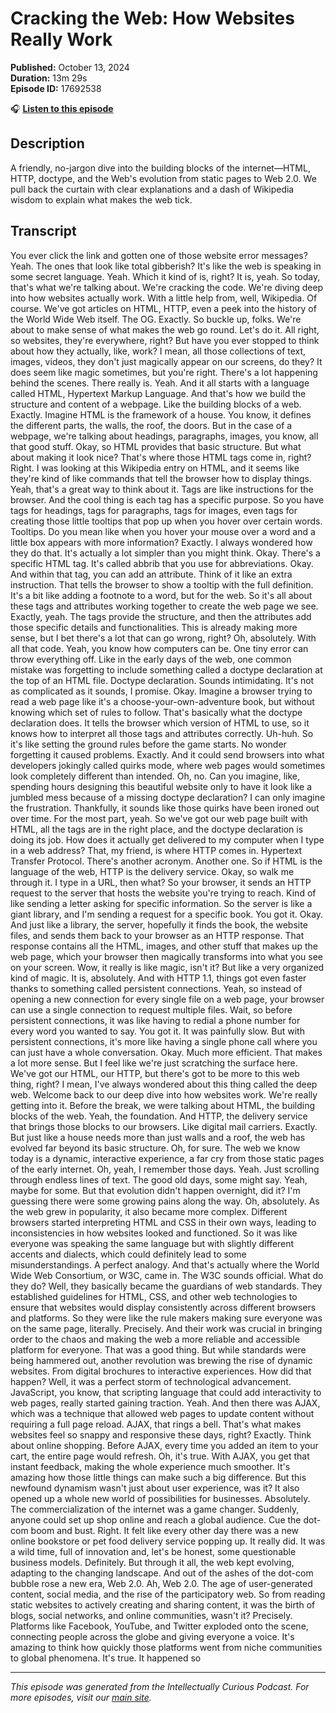 # Cracking the Web: How Websites Really Work

**Published:** October 13, 2024  
**Duration:** 13m 29s  
**Episode ID:** 17692538

🎧 **[Listen to this episode](https://intellectuallycurious.buzzsprout.com/2529712/episodes/17692538-cracking-the-web-how-websites-really-work)**

## Description

A friendly, no-jargon dive into the building blocks of the internet—HTML, HTTP, doctype, and the Web's evolution from static pages to Web 2.0. We pull back the curtain with clear explanations and a dash of Wikipedia wisdom to explain what makes the web tick.

## Transcript

You ever click the link and gotten one of those website error messages? Yeah. The ones that look like total gibberish? It's like the web is speaking in some secret language. Yeah. Which it kind of is, right? It is, yeah. So today, that's what we're talking about. We're cracking the code. We're diving deep into how websites actually work. With a little help from, well, Wikipedia. Of course. We've got articles on HTML, HTTP, even a peek into the history of the World Wide Web itself. The OG. Exactly. So buckle up, folks. We're about to make sense of what makes the web go round. Let's do it. All right, so websites, they're everywhere, right? But have you ever stopped to think about how they actually, like, work? I mean, all those collections of text, images, videos, they don't just magically appear on our screens, do they? It does seem like magic sometimes, but you're right. There's a lot happening behind the scenes. There really is. Yeah. And it all starts with a language called HTML, Hypertext Markup Language. And that's how we build the structure and content of a webpage. Like the building blocks of a web. Exactly. Imagine HTML is the framework of a house. You know, it defines the different parts, the walls, the roof, the doors. But in the case of a webpage, we're talking about headings, paragraphs, images, you know, all that good stuff. Okay, so HTML provides that basic structure. But what about making it look nice? That's where those HTML tags come in, right? Right. I was looking at this Wikipedia entry on HTML, and it seems like they're kind of like commands that tell the browser how to display things. Yeah, that's a great way to think about it. Tags are like instructions for the browser. And the cool thing is each tag has a specific purpose. So you have tags for headings, tags for paragraphs, tags for images, even tags for creating those little tooltips that pop up when you hover over certain words. Tooltips. Do you mean like when you hover your mouse over a word and a little box appears with more information? Exactly. I always wondered how they do that. It's actually a lot simpler than you might think. Okay. There's a specific HTML tag. It's called abbrib that you use for abbreviations. Okay. And within that tag, you can add an attribute. Think of it like an extra instruction. That tells the browser to show a tooltip with the full definition. It's a bit like adding a footnote to a word, but for the web. So it's all about these tags and attributes working together to create the web page we see. Exactly, yeah. The tags provide the structure, and then the attributes add those specific details and functionalities. This is already making more sense, but I bet there's a lot that can go wrong, right? Oh, absolutely. With all that code. Yeah, you know how computers can be. One tiny error can throw everything off. Like in the early days of the web, one common mistake was forgetting to include something called a doctype declaration at the top of an HTML file. Doctype declaration. Sounds intimidating. It's not as complicated as it sounds, I promise. Okay. Imagine a browser trying to read a web page like it's a choose-your-own-adventure book, but without knowing which set of rules to follow. That's basically what the doctype declaration does. It tells the browser which version of HTML to use, so it knows how to interpret all those tags and attributes correctly. Uh-huh. So it's like setting the ground rules before the game starts. No wonder forgetting it caused problems. Exactly. And it could send browsers into what developers jokingly called quirks mode, where web pages would sometimes look completely different than intended. Oh, no. Can you imagine, like, spending hours designing this beautiful website only to have it look like a jumbled mess because of a missing doctype declaration? I can only imagine the frustration. Thankfully, it sounds like those quirks have been ironed out over time. For the most part, yeah. So we've got our web page built with HTML, all the tags are in the right place, and the doctype declaration is doing its job. How does it actually get delivered to my computer when I type in a web address? That, my friend, is where HTTP comes in. Hypertext Transfer Protocol. There's another acronym. Another one. So if HTML is the language of the web, HTTP is the delivery service. Okay, so walk me through it. I type in a URL, then what? So your browser, it sends an HTTP request to the server that hosts the website you're trying to reach. Kind of like sending a letter asking for specific information. So the server is like a giant library, and I'm sending a request for a specific book. You got it. Okay. And just like a library, the server, hopefully it finds the book, the website files, and sends them back to your browser as an HTTP response. That response contains all the HTML, images, and other stuff that makes up the web page, which your browser then magically transforms into what you see on your screen. Wow, it really is like magic, isn't it? But like a very organized kind of magic. It is, absolutely. And with HTTP 1.1, things got even faster thanks to something called persistent connections. Yeah, so instead of opening a new connection for every single file on a web page, your browser can use a single connection to request multiple files. Wait, so before persistent connections, it was like having to redial a phone number for every word you wanted to say. You got it. It was painfully slow. But with persistent connections, it's more like having a single phone call where you can just have a whole conversation. Okay. Much more efficient. That makes a lot more sense. But I feel like we're just scratching the surface here. We've got our HTML, our HTTP, but there's got to be more to this web thing, right? I mean, I've always wondered about this thing called the deep web. Welcome back to our deep dive into how websites work. We're really getting into it. Before the break, we were talking about HTML, the building blocks of the web. Yeah, the foundation. And HTTP, the delivery service that brings those blocks to our browsers. Like digital mail carriers. Exactly. But just like a house needs more than just walls and a roof, the web has evolved far beyond its basic structure. Oh, for sure. The web we know today is a dynamic, interactive experience, a far cry from those static pages of the early internet. Oh, yeah, I remember those days. Yeah. Just scrolling through endless lines of text. The good old days, some might say. Yeah, maybe for some. But that evolution didn't happen overnight, did it? I'm guessing there were some growing pains along the way. Oh, absolutely. As the web grew in popularity, it also became more complex. Different browsers started interpreting HTML and CSS in their own ways, leading to inconsistencies in how websites looked and functioned. So it was like everyone was speaking the same language but with slightly different accents and dialects, which could definitely lead to some misunderstandings. A perfect analogy. And that's actually where the World Wide Web Consortium, or W3C, came in. The W3C sounds official. What do they do? Well, they basically became the guardians of web standards. They established guidelines for HTML, CSS, and other web technologies to ensure that websites would display consistently across different browsers and platforms. So they were like the rule makers making sure everyone was on the same page, literally. Precisely. And their work was crucial in bringing order to the chaos and making the web a more reliable and accessible platform for everyone. That was a good thing. But while standards were being hammered out, another revolution was brewing the rise of dynamic websites. From digital brochures to interactive experiences. How did that happen? Well, it was a perfect storm of technological advancement. JavaScript, you know, that scripting language that could add interactivity to web pages, really started gaining traction. Yeah. And then there was AJAX, which was a technique that allowed web pages to update content without requiring a full page reload. AJAX, that rings a bell. That's what makes websites feel so snappy and responsive these days, right? Exactly. Think about online shopping. Before AJAX, every time you added an item to your cart, the entire page would refresh. Oh, it's true. With AJAX, you get that instant feedback, making the whole experience much smoother. It's amazing how those little things can make such a big difference. But this newfound dynamism wasn't just about user experience, was it? It also opened up a whole new world of possibilities for businesses. Absolutely. The commercialization of the internet was a game changer. Suddenly, anyone could set up shop online and reach a global audience. Cue the dot-com boom and bust. Right. It felt like every other day there was a new online bookstore or pet food delivery service popping up. It really did. It was a wild time, full of innovation and, let's be honest, some questionable business models. Definitely. But through it all, the web kept evolving, adapting to the changing landscape. And out of the ashes of the dot-com bubble rose a new era, Web 2.0. Ah, Web 2.0. The age of user-generated content, social media, and the rise of the participatory web. So from reading static websites to actively creating and sharing content, it was the birth of blogs, social networks, and online communities, wasn't it? Precisely. Platforms like Facebook, YouTube, and Twitter exploded onto the scene, connecting people across the globe and giving everyone a voice. It's amazing to think how quickly those platforms went from niche communities to global phenomena. It's true. It happened so

---
*This episode was generated from the Intellectually Curious Podcast. For more episodes, visit our [main site](https://intellectuallycurious.buzzsprout.com).*
